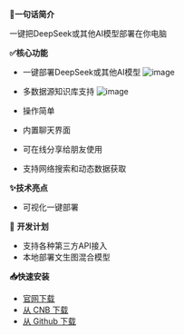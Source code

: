 **🚀一句话简介**

一键把DeepSeek或其他AI模型部署在你电脑

**✅核心功能**

- 一键部署DeepSeek或其他AI模型
  ![image](https://github.com/user-attachments/assets/d1c2499e-61c1-4253-a8a9-63b10853877a)

- 多数据源知识库支持
  ![image](https://github.com/user-attachments/assets/5c7a3ee0-044e-4df8-9d08-c6cfffc308bc)

- 操作简单
- 内置聊天界面
- 可在线分享给朋友使用
- 支持网络搜索和动态数据获取

**✨技术亮点**

- 可视化一键部署

🎯 **开发计划**  

- 支持各种第三方API接入
- 本地部署文生图混合模型

**📥快速安装**

- [官网下载](https://www.aingdesk.com/zh/download.html)   
- [从 CNB 下载](https://cnb.cool/aingdesk/AingDesk/-/releases/) 
- [从 Github 下载](https://github.com/aingdesk/AingDesk/releases)  
